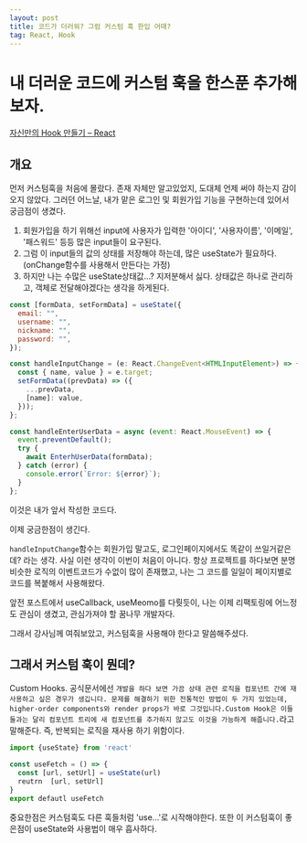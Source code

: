 ```yaml
---
layout: post
title: 코드가 더러워? 그럼 커스텀 훅 한입 어때?
tag: React, Hook
---
```


# 내 더러운 코드에 커스텀 훅을 한스푼 추가해보자.

[자신만의 Hook 만들기 – React](https://ko.legacy.reactjs.org/docs/hooks-custom.html)

## 개요

먼저 커스텀훅을 처음에 몰랐다. 존재 자체만 알고있었지, 도대체 언제 써야 하는지 감이 오지 않았다.
그러던 어느날, 내가 맡은 로그인 및 회원가입 기능을 구현하는데 있어서 궁금점이 생겼다.

1. 회원가입을 하기 위해선 input에 사용자가 입력한 '아이디', '사용자이름', '이메일', '패스워드' 등등 많은 input들이 요구된다.
2. 그럼 이 input들의 값의 상태를 저장해야 하는데, 많은 useState가 필요하다. (onChange함수를 사용해서 만든다는 가정)
3. 하지만 나는 수많은 useState상태값...? 지저분해서 싫다. 상태값은 하나로 관리하고, 객체로 전달해야겠다는 생각을 하게된다.

```jsx
const [formData, setFormData] = useState({
  email: "",
  username: "",
  nickname: "",
  password: "",
});

const handleInputChange = (e: React.ChangeEvent<HTMLInputElement>) => {
  const { name, value } = e.target;
  setFormData((prevData) => ({
    ...prevData,
    [name]: value,
  }));
};

const handleEnterUserData = async (event: React.MouseEvent) => {
  event.preventDefault();
  try {
    await EnterhUserData(formData);
  } catch (error) {
    console.error(`Error: ${error}`);
  }
};
```

이것은 내가 앞서 작성한 코드다.

이제 궁금한점이 생긴다.

`handleInputChange`함수는 회원가입 말고도, 로그인페이지에서도 똑같이 쓰일거같은데? 라는 생각.
사실 이런 생각이 이번이 처음이 아니다.
항상 프로젝트를 하다보면 분명 비슷한 로직의 이벤트코드가 수없이 많이 존재했고, 나는 그 코드를 일일이 페이지별로 코드를 복붙해서 사용해왔다.

앞전 포스트에서 useCallback, useMeomo를 다뤗듯이, 나는 이제 리팩토링에 어느정도 관심이 생겼고, 관심가져야 할 꿈나무 개발자다.

그래서 강사님께 여줘보았고, 커스텀훅을 사용해야 한다고 말씀해주셨다.

## 그래서 커스텀 훅이 뭔데?

Custom Hooks. 공식문서에선 `개발을 하다 보면 가끔 상태 관련 로직을 컴포넌트 간에 재사용하고 싶은 경우가 생깁니다. 문제를 해결하기 위한 전통적인 방법이 두 가지 있었는데, higher-order components와 render props가 바로 그것입니다.Custom Hook은 이들 둘과는 달리 컴포넌트 트리에 새 컴포넌트를 추가하지 않고도 이것을 가능하게 해줍니다.`라고 말해준다.
즉, 반복되는 로직을 재사용 하기 위함이다.

```jsx
import {useState} from 'react'

const useFetch = () => {
  const [url, setUrl] = useState(url)
  reutrn  [url, setUrl]
}
export defautl useFetch
```

중요한점은 커스텀훅도 다른 훅들처럼 'use...'로 시작해야한다.
또한 이 커스텀훅이 좋은점이 useState와 사용법이 매우 흡사하다.
